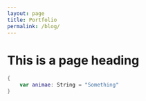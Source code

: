 ```yaml
---
layout: page
title: Portfolio
permalink: /blog/
---
```



# This is a page heading

```swift
{
    var animae: String = "Something"
}
```
<!-- 
# [That Menu App](https://www.thatmenuapp.com)

# ![logo](assets/images/midPixelLogotest.png) -->
